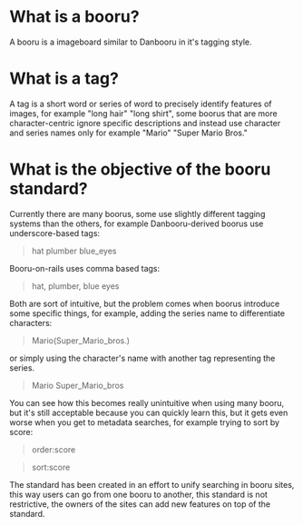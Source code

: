 # What is a booru?
A booru is a imageboard similar to Danbooru in it's tagging style.

# What is a tag?

A tag is a short word or series of word to precisely identify features of images, for example "long hair" "long shirt", some boorus that are more character-centric ignore specific descriptions and instead use character and series names only for example "Mario" "Super Mario Bros."

# What is the objective of the booru standard?
Currently there are many boorus, some use slightly different tagging systems than the others, for example Danbooru-derived boorus use underscore-based tags:

> hat plumber blue_eyes

Booru-on-rails uses comma based tags:

> hat, plumber, blue eyes

Both are sort of intuitive, but the problem comes when boorus introduce some specific things, for example, adding the series name to differentiate characters:

> Mario(Super_Mario_bros.)

or simply using the character's name with another tag representing the series.

>Mario Super_Mario_bros

You can see how this becomes really unintuitive when using many booru, but it's still acceptable because you can quickly learn this, but it gets even worse when you get to metadata searches, for example trying to sort by score:

> order:score

> sort:score

The standard has been created in an effort to unify searching in booru sites, this way users can go from one booru to another, this standard is not restrictive, the owners of the sites can add new features on top of the standard.
